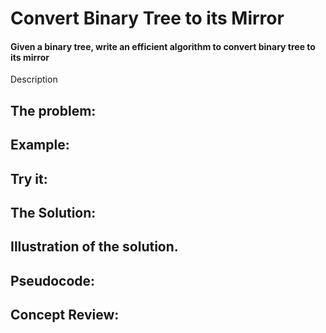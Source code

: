 # Convert Binary Tree to its Mirror

#### Given a binary tree, write an efficient algorithm to convert binary tree to its mirror
Description

## The problem:

## Example:

## Try it:

## The Solution:
   
## Illustration of the solution.

## Pseudocode:

## Concept Review:
